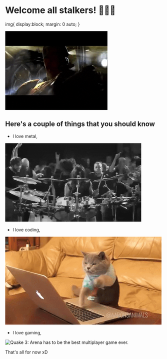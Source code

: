 # Welcome all stalkers! 🤘️😈️🤘️

img{
  display:block;
  margin: 0 auto;
}

![Quake 3: Greatest game of all time!](q3_tr.gif)

<!--
**Naushikha/Naushikha** is a ✨ _special_ ✨ repository because its `README.md` (this file) appears on your GitHub profile.

Here are some ideas to get you started:

- 🔭 I’m currently working on ...
- 🌱 I’m currently learning ...
- 👯 I’m looking to collaborate on ...
- 🤔 I’m looking for help with ...
- 💬 Ask me about ...
- 📫 How to reach me: ...
- 😄 Pronouns: ...
- ⚡ Fun fact: ...
-->
## Here's a couple of things that you should know
 - I love metal,

![Yup, it's Lamb of God](log.gif)

 - I love coding,

![This cat is basically me trying to meet deadlines](code.gif)


 - I love gaming,

![Quake 3: Arena has to be the best multiplayer game ever.](q3_gp.gif)

That's all for now xD
